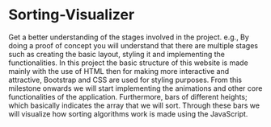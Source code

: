 # Sorting-Visualizer

Get a better understanding of the stages involved in the project. e.g., By doing a proof of concept you will understand that there are multiple stages such as creating the basic layout, styling it and implementing the functionalities. In this project the basic structure of this website is made mainly with the use of HTML then for making more interactive and attractive, Bootstrap and CSS are used for styling purposes. From this milestone onwards we will start implementing the animations and other core functionalities of the application. Furthermore, bars of different heights; which basically indicates the array that we will sort. Through these bars we will visualize how sorting algorithms work is made using the JavaScript.
